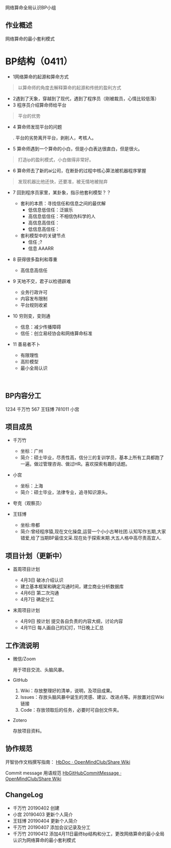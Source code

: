 网络算命全局认识BP小组

## 作业概述

网络算命的最小套利模式
# BP结构（0411）

- 1网络算命的起源和算命方式
> 以算命师的角度去解释算命的起源和传统的盈利方式
- 2遇到了天象，穿越到了现代，遇到了程序员（刚被裁员，心情比较低落）
- 3 程序员介绍算命师给平台
> 平台的优势
- 4 算命师发现平台的问题

  . 平台的劣势离开平台，剥削人，考核人。

- 5 算命师遇到一个算命的小白，但是小白表达很直白，但是很火。
> 打造ip的盈利模式，小白做得非常好。
- 6 算命师去了新的ai公司，在断卦的过程中核心算法被机器程序掌握
> 发现机器比他还快，还要准，被无情地被抛弃
- 7 回到程序员家里，某卦象，指示他套利模型？？
  - 套利的本质：寻找信任和信息之间的最优解
    - 低信息低信任：泛娱乐
    - 高信息低信任：不相信伪科学的人
    - 高信息高信任：
    - 低信息高信任：
  - 套利模型中的关键节点
    - 信任 ;?
    - 信息 AAARR
- 8 获得很多盈利和尊重

  - 高信息高信任

- 9 天地不交，君子以检德辟难

  - 业务行政许可
  - 内容发布限制
  - 平台规则收紧

- 10 穷则变，变则通

  - 信息：减少传播障碍
  - 信任：创立易经协会和网络算命标准

- 11 善易者不卜

  - 有限理性
  - 高阶模型
  - 最小全局认识

  

  ​	

## BP内容分工
1234 千万竹 567 王钰博 781011 小宫

## 项目成员

- 千万竹
    - 坐标：广州
    - 简介：硕士毕业，尽责性高，信分三的复训学员，基本上所有工具都跑了一遍。做过管理咨询、做过HR。喜欢探索有趣的话题。
- 小宫   
    - 坐标：上海
    - 简介：硕士毕业，法律专业，追寻知识源头。
- 夸克（观察员）

- 王钰博
    - 坐标:帝都
    - 简介:曾经程序猿,现在文化操盘,运营一个小小古琴社团.认知写作五期,大家错爱,给了当期BP最佳文采.现在处于探索末期.大五人格中高尽责高宜人.

## 项目计划（更新中）

- 首周项目计划
    - 4月3日 破冰介绍认识 
    - 建立基本框架和确定沟通时间，建立商业分析数据库
    - 4月6日 第二次沟通 
    - 4月7日 确定分工

- 末周项目计划
    - 4月9日 按计划 提交各自负责的内容大纲，讨论内容
    - 4月11日 每人画自己的幻灯，11日晚上汇总


## 工作流说明

- 微信/Zoom

  用于项目交流、头脑风暴。

- GitHub

  1. Wiki：存放整理好的清单，说明，及项目成果。
  2. Issues：存放头脑风暴中诞生的灵感、建议、改进点等。并放置对应Wiki链接
  3. Code：存放领取后的任务，必要时可自创文件夹。

- Zotero

  存放项目资料。


## 协作规范

开智协作文档撰写指南： [HbDoc · OpenMindClub/Share Wiki](https://github.com/OpenMindClub/Share/wiki/HbDoc) 

Commit message 用语规范 [HbGitHubCommitMessage · OpenMindClub/Share Wiki](https://github.com/OpenMindClub/Share/wiki/HbGitHubCommitMessage) 

## ChangeLog
- 千万竹 20190402 创建
- 小宫  20190403  更新个人简介
- 王钰博  20190404  更新个人简介
- 千万竹 20190407 添加会议记录及分工
- 千万竹 20190412 添加4月11日最终bp结构和分工，更改网络算命的最小全局认识为网络算命的最小套利模式